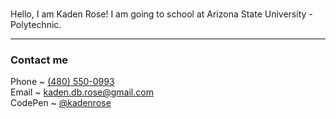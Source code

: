 

<!--
**kadenrose/kadenrose** is a ✨ _special_ ✨ repository because its `README.md` (this file) appears on your GitHub profile.

Here are some ideas to get you started:

- 🔭 I’m currently working on ...
- 🌱 I’m currently learning ...
- 👯 I’m looking to collaborate on ...
- 🤔 I’m looking for help with ...
- 💬 Ask me about ...
- 📫 How to reach me: ...
- 😄 Pronouns: ...
- ⚡ Fun fact: ...
-->
<h1></h1>
<p>Hello, I am Kaden Rose! I am going to school at Arizona State University - Polytechnic.</p>
<hr>
<h3>Contact me</h3>
<p>Phone ~ <a href="tel:4805500993">(480) 550-0993</a><br>
Email ~ <a href="mailto:kaden.db.rose@gmail.com">kaden.db.rose@gmail.com</a><br>
CodePen ~ <a href="https://codepen.io/kadenrose">@kadenrose</a><br>
</p>
